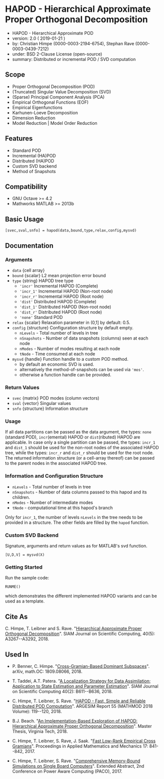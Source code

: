 HAPOD - Hierarchical Approximate Proper Orthogonal Decomposition
================================================================

* HAPOD - Hierarchical Approximate POD
* version: 2.0 ( 2019-01-21 )
* by: Christian Himpe (0000-0003-2194-6754), Stephan Rave (0000-0003-0439-7212)
* under: BSD 2-Clause License (open-source)
* summary: Distributed or incremental POD / SVD computation

## Scope

* Proper Orthogonal Decomposition (POD)
* (Truncated) Singular Value Decomposition (SVD)
* (Sparse) Principal Component Analysis (PCA)
* Empirical Orthogonal Functions (EOF)
* Empirical Eigenfunctions
* Karhunen-Loeve Decomposition
* Dimension Reduction
* Model Reduction | Model Order Reduction

## Features

* Standard POD
* Incremental (HA)POD
* Distributed (HA)POD
* Custom SVD backend
* Method of Snapshots

## Compatibility

* GNU Octave >= 4.2
* Mathworks MATLAB >= 2013b

## Basic Usage

```
[svec,sval,snfo] = hapod(data,bound,type,relax,config,mysvd)
```

## Documentation

### Arguments

* `data` {cell array}
* `bound` {scalar} L2 mean projection error bound
* `type` {string} HAPOD tree type
    * `'incr'` Incremental HAPOD (Complete)
    * `'incr_1'` Incremental HAPOD (Non-root node)
    * `'incr_r'` Incremental HAPOD (Root node)
    * `'dist'` Distributed HAPOD (Complete)
    * `'dist_1'` Distributed HAPOD (Non-root node)
    * `'dist_r'` Distributed HAPOD (Root node)
    * `'none'` Standard POD
* `relax` {scalar} Relaxation parameter in (0,1] by default: 0.5.
* `config` {structure} Configuration structure by default empty.
    * `nLevels` - Total number of levels in tree
    * `nSnapshots` - Number of data snapshots (columns) seen at each node
    * `nModes` - Number of modes resulting at each node
    * `tNode` - Time consumed at each node
* `mysvd` {handle} Function handle to a custom POD method.
    * by default an economic SVD is used.
    * alternatively the method-of-snapshots can be used via `'mos'`.
    * otherwise a function handle can be provided.

### Return Values

* `svec` {matrix} POD modes (column vectors)
* `sval` {vector} Singular values
* `snfo` {structure} Information structure

### Usage

If all data partitions can be passed as the data argument, the types: `none` 
(standard POD), `incr`(emental) HAPOD or `dist`(ributed) HAPOD are applicable.
In case only a single partition can be passed, the types: `incr_1` and `dist_1`
should be used for the non-root nodes of the associated HAPOD tree, while the
types: `incr_r` and `dist_r` should be used for the root node. The returned
information structure (or a cell-array thereof) can be passed to the parent
nodes in the associated HAPOD tree. 

### Information and Configuration Structure

* `nLevels` - Total number of levels in tree
* `nSnapshots` - Number of data columns passed to this hapod and its children.
* `nModes` - Number of intermediate modes
* `tNode` - computational time at this hapod's branch

Only for `incr_1`, the number of levels `nLevels` in the tree needs to be
provided in a structure. The other fields are filled by the `hapod` function.

### Custom SVD Backend

Signature, arguments and return values as for MATLAB's svd function.

```
[U,D,V] = mysvd(X)
```

### Getting Started

Run the sample code:

```
RUNME()
```

which demonstrates the different implemented HAPOD variants and can be used
as a template.

## Cite As

C. Himpe, T. Leibner and S. Rave.
"[Hierarchical Approximate Proper Orthogonal Decomposition](https://doi.org/10.1137/16M1085413)".
SIAM Journal on Scientific Computing, 40(5): A3267--A3292, 2018.

## Used In

* P. Benner, C. Himpe.
"[Cross-Gramian-Based Dominant Subspaces](https://arxiv.org/abs/1809.08066)".
arXiv, math.OC: 1809.08066, 2018.

* T. Taddei, A.T. Patera.
"[A Localization Strategy for Data Assimilation; Application to State Estimation and Parameter Estimation](https://doi.org/10.1137/17M1116830)".
SIAM Journal on Scientific Computing 40(2): B611--B636, 2018.

* C. Himpe, T. Leibner, S. Rave.
"[HAPOD - Fast, Simple and Reliable Distributed POD Computation](https://doi.org/10.11128/arep.55.a55283)".
ARGESIM Report 55 (MATHMOD 2018 Volume): 119--120, 2018.

* B.J. Beach.
"[An Implementation-Based Exploration of HAPOD: Hierarchical Approximate Proper Orthogonal Decomposition](http://hdl.handle.net/10919/81938)".
Master Thesis, Virginia Tech, 2018.

* C. Himpe, T. Leibner, S. Rave, J. Saak.
"[Fast Low-Rank Empirical Cross Gramians](https://doi.org/10.1002/pamm.201710388)".
Proceedings in Applied Mathematics and Mechanics 17: 841--842, 2017.

* C. Himpe, T. Leibner, S. Rave.
"[Comprehensive Memory-Bound Simulations on Single Board Computers](https://doi.org/10.5281/zenodo.814497)".
Extended Abstract, 2nd Conference on Power Aware Computing (PACO), 2017.
